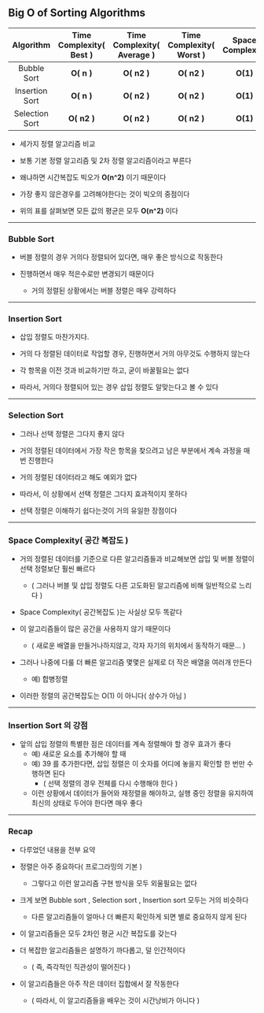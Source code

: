 ## Big O of Sorting Algorithms 



|   Algorithm    | Time Complexity( Best ) | Time Complexity( Average )  | Time Complexity( Worst )  | Space Complexity  |          
|:--------------:|:-----------------------:|:---------------------------:|:-------------------------:|:-----------------:|
|  Bubble Sort   |       **O( n )**        |         **O( n2 )**         |        **O( n2 )**        |     **O(1)**      |
| Insertion Sort |       **O( n )**        |         **O( n2 )**         |        **O( n2 )**        |     **O(1)**      |
| Selection Sort |       **O( n2 )**       |         **O( n2 )**         |        **O( n2 )**        |     **O(1)**      |

- 세가지 정렬 알고리즘 비교


- 보통 기본 정렬 알고리즘 및 2차 정렬 알고리즘이라고 부른다


- 왜냐하면 시간복잡도 빅오가 **O(n^2)** 이기 때문이다


- 가장 좋지 않은경우를 고려해야한다는 것이 빅오의 중점이다


- 위의 표를 살펴보면 모든 값의 평균은 모두 **O(n^2)** 이다

---

### Bubble Sort

- 버블 정렬의 경우 거의다 정렬되어 있다면, 매우 좋은 방식으로 작동한다


- 진행하면서 매우 적은수로만 변경되기 때문이다
  - 거의 정렬된 상황에서는 버블 정렬은 매우 강력하다

---

### Insertion Sort

- 삽입 정렬도 마찬가지다.


- 거의 다 정렬된 데이터로 작업할 경우, 진행하면서 거의 아무것도 수행하지 않는다


- 각 항목을 이전 것과 비교하기만 하고, 굳이 바꿀필요는 없다


- 따라서, 거의다 정렬되어 있는 경우 삽입 정렬도 알맞는다고 볼 수 있다

---

### Selection Sort

- 그러나 선택 정렬은 그다지 좋지 않다


- 거의 정렬된 데이터에서 가장 작은 항목을 찾으려고 남은 부분에서 계속 과정을 매번 진행한다


- 거의 정렬된 데이터라고 해도 예외가 없다


- 따라서, 이 상황에서 선택 정렬은 그다지 효과적이지 못하다


- 선택 정렬은 이해하기 쉽다는것이 거의 유일한 장점이다

---

### Space Complexity( 공간 복잡도 )

- 거의 정렬된 데이터를 기준으로 다른 알고리즘들과 비교해보면 삽입 및 버블 정렬이 선택 정렬보단 훨씬 빠르다
  - ( 그러나 버블 및 삽입 정렬도 다른 고도화된 알고리즘에 비해 일반적으로 느리다 )


- Space Complexity( 공간복잡도 )는 사실상 모두 똑같다


- 이 알고리즘들이 많은 공간을 사용하지 않기 때문이다
  - ( 새로운 배열을 만들거나하지않고, 각자 자기의 위치에서 동작하기 때문... )


- 그러나 나중에 다룰 더 빠른 알고리즘 몇몇은 실제로 더 작은 배열을 여러개 만든다
  - 예) 합병정렬


- 이러한 정렬의 공간복잡도는 O(1) 이 아니다( 상수가 아님 )

---

### Insertion Sort 의 강점

- 앞의 삽입 정렬의 특별한 점은 데이터를 계속 정렬해야 할 경우 효과가 좋다
  - 예) 새로운 요소를 추가해야 할 때
  - 예) 39 를 추가한다면, 삽입 정렬은 이 숫자를 어디에 놓을지 확인할 한 번만 수행하면 된다
    - ( 선택 정렬의 경우 전체를 다시 수행해야 한다 )
  - 이런 상황에서 데이터가 들어와 재정렬을 해야하고, 실행 중인 정렬을 유지하여 최신의 상태로 두어야 한다면 매우 좋다

---

### Recap

- 다루었던 내용을 전부 요약


- 정렬은 아주 중요하다( 프로그라밍의 기본 )
  - 그렇다고 이런 알고리즘 구현 방식을 모두 외울필요는 없다


- 크게 보면 Bubble sort , Selection sort , Insertion sort 모두는 거의 비슷하다
  - 다른 알고리즘들이 얼마나 더 빠른지 확인하게 되면 별로 중요하지 않게 된다


- 이 알고리즘들은 모두 2차인 평균 시간 복잡도를 갖는다


- 더 복잡한 알고리즘들은 설명하기 까다롭고, 덜 인간적이다
  - ( 즉, 즉각적인 직관성이 떨어진다 )


- 이 알고리즘들은 아주 작은 데이터 집합에서 잘 작동한다
  - ( 따라서, 이 알고리즘들을 배우는 것이 시간낭비가 아니다 )